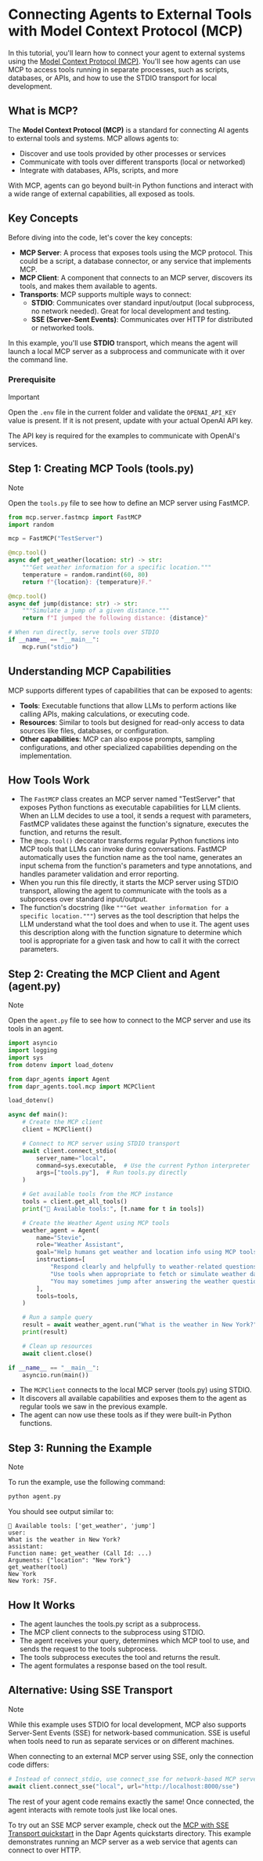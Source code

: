 # Connecting Agents to External Tools with Model Context Protocol (MCP)

In this tutorial, you'll learn how to connect your agent to external systems using the [Model Context Protocol (MCP)](https://modelcontextprotocol.io/introduction). You'll see how agents can use MCP to access tools running in separate processes, such as scripts, databases, or APIs, and how to use the STDIO transport for local development.

## What is MCP?

The **Model Context Protocol (MCP)** is a standard for connecting AI agents to external tools and systems. MCP allows agents to:
- Discover and use tools provided by other processes or services
- Communicate with tools over different transports (local or networked)
- Integrate with databases, APIs, scripts, and more

With MCP, agents can go beyond built-in Python functions and interact with a wide range of external capabilities, all exposed as tools.

## Key Concepts
Before diving into the code, let's cover the key concepts:

- **MCP Server**: A process that exposes tools using the MCP protocol. This could be a script, a database connector, or any service that implements MCP.
- **MCP Client**: A component that connects to an MCP server, discovers its tools, and makes them available to agents.
- **Transports**: MCP supports multiple ways to connect:
  - **STDIO**: Communicates over standard input/output (local subprocess, no network needed). Great for local development and testing.
  - **SSE (Server-Sent Events)**: Communicates over HTTP for distributed or networked tools.

In this example, you'll use **STDIO** transport, which means the agent will launch a local MCP server as a subprocess and communicate with it over the command line.

### Prerequisite
> [!IMPORTANT]
> Open the `.env` file in the current folder and validate the `OPENAI_API_KEY` value is present. If it is not present, update with your actual OpenAI API key.

The API key is required for the examples to communicate with OpenAI's services.


## Step 1: Creating MCP Tools (tools.py)

> [!NOTE]
> Open the `tools.py` file to see how to define an MCP server using FastMCP.

```python
from mcp.server.fastmcp import FastMCP
import random

mcp = FastMCP("TestServer")

@mcp.tool()
async def get_weather(location: str) -> str:
    """Get weather information for a specific location."""
    temperature = random.randint(60, 80)
    return f"{location}: {temperature}F."

@mcp.tool()
async def jump(distance: str) -> str:
    """Simulate a jump of a given distance."""
    return f"I jumped the following distance: {distance}"

# When run directly, serve tools over STDIO
if __name__ == "__main__":
    mcp.run("stdio")
```

## Understanding MCP Capabilities

MCP supports different types of capabilities that can be exposed to agents:

- **Tools**: Executable functions that allow LLMs to perform actions like calling APIs, making calculations, or executing code. 
- **Resources**: Similar to tools but designed for read-only access to data sources like files, databases, or configuration. 
- **Other capabilities**: MCP can also expose prompts, sampling configurations, and other specialized capabilities depending on the implementation.

## How Tools Work

- The `FastMCP` class creates an MCP server named "TestServer" that exposes Python functions as executable capabilities for LLM clients. When an LLM decides to use a tool, it sends a request with parameters, FastMCP validates these against the function's signature, executes the function, and returns the result.
- The `@mcp.tool()` decorator transforms regular Python functions into MCP tools that LLMs can invoke during conversations. FastMCP automatically uses the function name as the tool name, generates an input schema from the function's parameters and type annotations, and handles parameter validation and error reporting.
- When you run this file directly, it starts the MCP server using STDIO transport, allowing the agent to communicate with the tools as a subprocess over standard input/output.
- The function's docstring (like `"""Get weather information for a specific location."""`) serves as the tool description that helps the LLM understand what the tool does and when to use it. The agent uses this description along with the function signature to determine which tool is appropriate for a given task and how to call it with the correct parameters.

## Step 2: Creating the MCP Client and Agent (agent.py)

> [!NOTE]
> Open the `agent.py` file to see how to connect to the MCP server and use its tools in an agent.

```python
import asyncio
import logging
import sys
from dotenv import load_dotenv

from dapr_agents import Agent
from dapr_agents.tool.mcp import MCPClient

load_dotenv()

async def main():
    # Create the MCP client
    client = MCPClient()

    # Connect to MCP server using STDIO transport
    await client.connect_stdio(
        server_name="local",
        command=sys.executable,  # Use the current Python interpreter
        args=["tools.py"],  # Run tools.py directly
    )

    # Get available tools from the MCP instance
    tools = client.get_all_tools()
    print("🔧 Available tools:", [t.name for t in tools])

    # Create the Weather Agent using MCP tools
    weather_agent = Agent(
        name="Stevie",
        role="Weather Assistant",
        goal="Help humans get weather and location info using MCP tools.",
        instructions=[
            "Respond clearly and helpfully to weather-related questions.",
            "Use tools when appropriate to fetch or simulate weather data.",
            "You may sometimes jump after answering the weather question.",
        ],
        tools=tools,
    )

    # Run a sample query
    result = await weather_agent.run("What is the weather in New York?")
    print(result)

    # Clean up resources
    await client.close()

if __name__ == "__main__":
    asyncio.run(main())
```

- The `MCPClient` connects to the local MCP server (tools.py) using STDIO.
- It discovers all available capabilities and exposes them to the agent as regular tools we saw in the previous example.
- The agent can now use these tools as if they were built-in Python functions.

## Step 3: Running the Example

> [!NOTE]
> To run the example, use the following command:

```bash
python agent.py
```

You should see output similar to:
```
🔧 Available tools: ['get_weather', 'jump']
user:
What is the weather in New York?
assistant:
Function name: get_weather (Call Id: ...)
Arguments: {"location": "New York"}
get_weather(tool)
New York
New York: 75F.
```

## How It Works

- The agent launches the tools.py script as a subprocess.
- The MCP client connects to the subprocess using STDIO.
- The agent receives your query, determines which MCP tool to use, and sends the request to the tools subprocess.
- The tools subprocess executes the tool and returns the result.
- The agent formulates a response based on the tool result.

## Alternative: Using SSE Transport

> [!NOTE]
> While this example uses STDIO for local development, MCP also supports Server-Sent Events (SSE) for network-based communication. SSE is useful when tools need to run as separate services or on different machines.

When connecting to an external MCP server using SSE, only the connection code differs:

```python
# Instead of connect_stdio, use connect_sse for network-based MCP servers
await client.connect_sse("local", url="http://localhost:8000/sse")
```

The rest of your agent code remains exactly the same! Once connected, the agent interacts with remote tools just like local ones.

To try out an SSE MCP server example, check out the [MCP with SSE Transport quickstart](https://github.com/dapr/dapr-agents/tree/main/quickstarts) in the Dapr Agents quickstarts directory. This example demonstrates running an MCP server as a web service that agents can connect to over HTTP.

